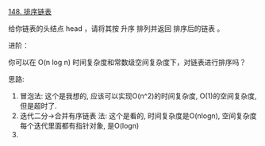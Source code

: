 [148. 排序链表](https://leetcode-cn.com/problems/sort-list/solution/die-dai-er-fen-fa-zi-xia-er-shang-de-mer-bo10/)

给你链表的头结点 head ，请将其按 升序 排列并返回 排序后的链表 。

进阶：

你可以在 O(n log n) 时间复杂度和常数级空间复杂度下，对链表进行排序吗？


思路: 
1. 冒泡法: 这个是我想的, 应该可以实现O(n^2)的时间复杂度, O(1)的空间复杂度, 但是超时了.
2. 迭代二分->合并有序链表 法: 这个是看的, 时间复杂度是O(nlogn), 空间复杂度每个迭代里面都有指针对象, 是O(logn)
3. 






